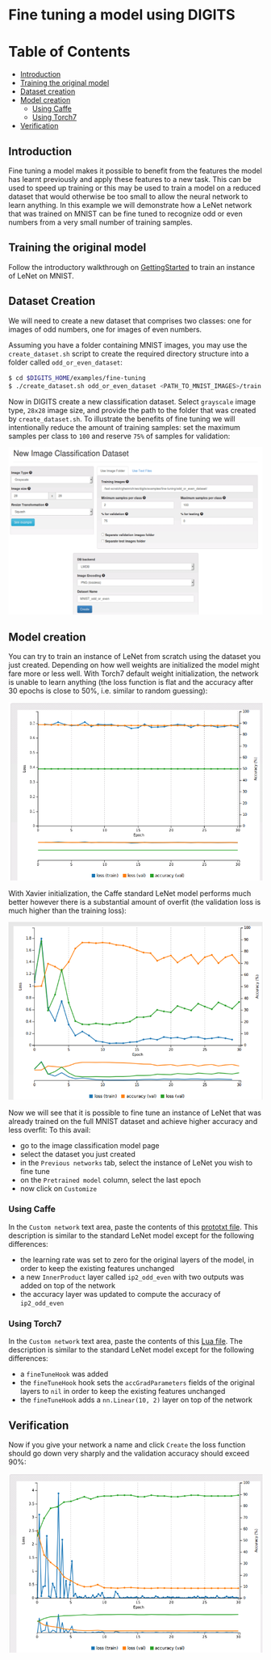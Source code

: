 # Fine tuning a model using DIGITS

Table of Contents
=================
* [Introduction](#introduction)
* [Training the original model](#training-the-original-model)
* [Dataset creation](#dataset-creation)
* [Model creation](#model-creation)
    * [Using Caffe](#using-caffe)
    * [Using Torch7](#using-torch7)
* [Verification](#verification)

## Introduction

Fine tuning a model makes it possible to benefit from the features the model has learnt previously and apply these features to a new task.
This can be used to speed up training or this may be used to train a model on a reduced dataset that would otherwise be too small to allow the neural network to learn anything.
In this example we will demonstrate how a LeNet network that was trained on MNIST can be fine tuned to recognize odd or even numbers from a very small number of training samples.

## Training the original model

Follow the introductory walkthrough on [GettingStarted](../../docs/GettingStarted.md) to train an instance of LeNet on MNIST.

## Dataset Creation

We will need to create a new dataset that comprises two classes: one for images of odd numbers, one for images of even numbers.

Assuming you have a folder containing MNIST images, you may use the `create_dataset.sh` script to create the required directory structure into a folder called `odd_or_even_dataset`:
```sh
$ cd $DIGITS_HOME/examples/fine-tuning
$ ./create_dataset.sh odd_or_even_dataset <PATH_TO_MNIST_IMAGES>/train
```

Now in DIGITS create a new classification dataset. Select `grayscale` image type, `28x28` image size, and provide the path to the folder that was created by `create_dataset.sh`.
To illustrate the benefits of fine tuning we will intentionally reduce the amount of training samples: set the maximum samples per class to `100` and reserve `75%` of samples for validation:

![Create Dataset](create-dataset.png)

## Model creation

You can try to train an instance of LeNet from scratch using the dataset you just created. Depending on how well weights are initialized the model might fare
more or less well. With Torch7 default weight initialization, the network is unable to learn anything (the loss function is flat and the accuracy after 30 epochs is close to 50%, i.e. similar to random guessing):

![Loss Function From scratch](loss-function-from-scratch.png)

With Xavier initialization, the Caffe standard LeNet model performs much better however there is a substantial amount of overfit (the validation loss is much higher than the training loss):

![Loss Function From Scratch - Caffe](lenet-from-scratch-caffe.png)

Now we will see that it is possible to fine tune an instance of LeNet that was already trained on the full MNIST dataset and achieve higher accuracy and less overfit:
To this avail:
- go to the image classification model page
- select the dataset you just created
- in the `Previous networks` tab, select the instance of LeNet you wish to fine tune
- on the `Pretrained model` column, select the last epoch
- now click on `Customize`

### Using Caffe

In the `Custom network` text area, paste the contents of this [prototxt file](lenet-fine-tune.prototxt).
This description is similar to the standard LeNet model except for the following differences:
- the learning rate was set to zero for the original layers of the model, in order to keep the existing features unchanged
- a new `InnerProduct` layer called `ip2_odd_even` with two outputs was added on top of the network
- the accuracy layer was updated to compute the accuracy of `ip2_odd_even`

### Using Torch7

In the `Custom network` text area, paste the contents of this [Lua file](lenet-fine-tune.lua).
The description is similar to the standard LeNet model except for the following differences:
- a `fineTuneHook` was added
- the `fineTuneHook` hook sets the `accGradParameters` fields of the original layers to `nil` in order to keep the existing features unchanged
- the `fineTuneHook` adds a `nn.Linear(10, 2)` layer on top of the network

## Verification

Now if you give your network a name and click `Create` the loss function should go down very sharply and the validation accuracy should exceed 90%:

![Finetuned loss](loss-finetuned.png)

